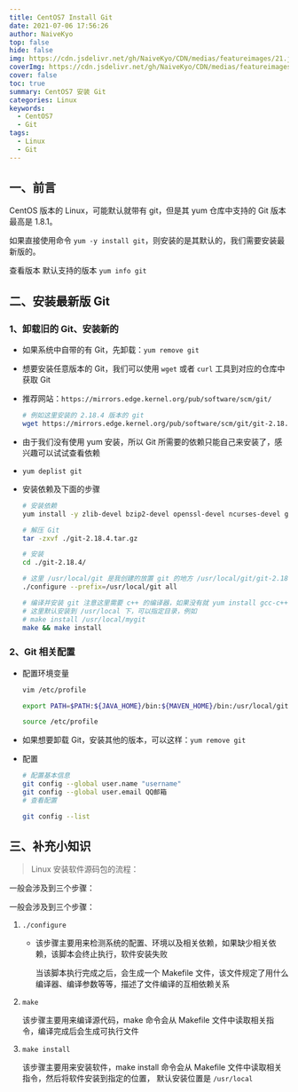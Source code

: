 ```yaml
---
title: CentOS7 Install Git
date: 2021-07-06 17:56:26
author: NaiveKyo
top: false
hide: false
img: https://cdn.jsdelivr.net/gh/NaiveKyo/CDN/medias/featureimages/21.jpg
coverImg: https://cdn.jsdelivr.net/gh/NaiveKyo/CDN/medias/featureimages/21.jpg
cover: false
toc: true
summary: CentOS7 安装 Git
categories: Linux
keywords: 
  - CentOS7
  - Git
tags:
  - Linux
  - Git
---
```




## 一、前言

CentOS 版本的 Linux，可能默认就带有 git，但是其 yum 仓库中支持的 Git 版本最高是 1.8.1。

如果直接使用命令 `yum -y install git`，则安装的是其默认的，我们需要安装最新版的。

查看版本 默认支持的版本 `yum info git`



## 二、安装最新版 Git

### 1、卸载旧的 Git、安装新的

- 如果系统中自带的有 Git，先卸载：`yum remove git`

- 想要安装任意版本的 Git，我们可以使用 `wget` 或者 `curl` 工具到对应的仓库中获取 Git

- 推荐网站：`https://mirrors.edge.kernel.org/pub/software/scm/git/`

  ```bash
  # 例如这里安装的 2.18.4 版本的 git
  wget https://mirrors.edge.kernel.org/pub/software/scm/git/git-2.18.4.tar.gz
  ```

- 由于我们没有使用 yum 安装，所以 Git 所需要的依赖只能自己来安装了，感兴趣可以试试查看依赖 

- `yum deplist git`

- 安装依赖及下面的步骤

  ```bash
  # 安装依赖
  yum install -y zlib-devel bzip2-devel openssl-devel ncurses-devel gcc perl-ExtUtils-MakeMaker package
  
  # 解压 Git
  tar -zxvf ./git-2.18.4.tar.gz
  
  # 安装
  cd ./git-2.18.4/
  
  # 这里 /usr/local/git 是我创建的放置 git 的地方 /usr/local/git/git-2.18.4
  ./configure --prefix=/usr/local/git all
  
  # 编译并安装 git 注意这里需要 c++ 的编译器，如果没有就 yum install gcc-c++
  # 这里默认安装到 /usr/local 下，可以指定目录，例如
  # make install /usr/local/mygit
  make && make install
  ```

  

### 2、Git 相关配置

- 配置环境变量

  ```bash
  vim /etc/profile
  
  export PATH=$PATH:${JAVA_HOME}/bin:${MAVEN_HOME}/bin:/usr/local/git/bin
  
  source /etc/profile
  ```

- 如果想要卸载 Git，安装其他的版本，可以这样：`yum remove git`

- 配置

  ```bash
  # 配置基本信息
  git config --global user.name "username"
  git config --global user.email QQ邮箱
  # 查看配置
  
  git config --list
  ```

  





## 三、补充小知识

> Linux 安装软件源码包的流程：

一般会涉及到三个步骤：

一般会涉及到三个步骤：

1. `./configure`

   - 该步骤主要用来检测系统的配置、环境以及相关依赖，如果缺少相关依赖，该脚本会终止执行，软件安装失败

     当该脚本执行完成之后，会生成一个 Makefile 文件，该文件规定了用什么编译器、编译参数等等，描述了文件编译的互相依赖关系

2. `make`

   该步骤主要用来编译源代码，make 命令会从 Makefile 文件中读取相关指令，编译完成后会生成可执行文件

3. `make install`

   该步骤主要用来安装软件，make install 命令会从 Makefile 文件中读取相关指令，然后将软件安装到指定的位置， 默认安装位置是 `/usr/local`

